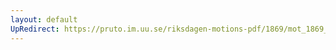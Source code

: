 ```yaml
---
layout: default
UpRedirect: https://pruto.im.uu.se/riksdagen-motions-pdf/1869/mot_1869__ak__81/mot_1869__ak__81-002.pdf
---
```

